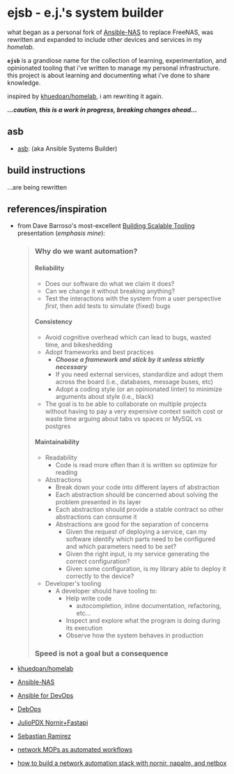 # ejsb - e.j.'s system builder

what began as a personal fork of [Ansible-NAS](https://ansible-nas.io/) to replace FreeNAS, was rewritten and expanded to include other devices and services in my *homelab*.

**`ejsb`** is a grandiose name for the collection of learning, experimentation, and opinionated tooling that i've written to manage my personal infrastructure.  this project is about learning and documenting what i've done to share knowledge.

inspired by [khuedoan/homelab](https://github.com/khuedoan/homelab), i am rewriting it again.

***...caution, this is a work in progress, breaking changes ahead...***

## asb

- [asb](asb): (aka Ansible Systems Builder)

## build instructions

...are being rewritten

## references/inspiration

- from Dave Barroso's most-excellent [Building Scalable Tooling](https://www.dravetech.com/presos/building_scalable_tooling/slides.html) presentation (*emphasis mine*):

    >
    > ### Why do we want automation?
    >
    > #### Reliability
    >
    > - Does our software do what we claim it does?
    > - Can we change it without breaking anything?
    > - Test the interactions with the system from a user perspective *first*, then add tests to simulate (fixed) bugs
    >
    > #### Consistency
    >
    > - Avoid cognitive overhead which can lead to bugs, wasted time, and bikeshedding
    > - Adopt frameworks and best practices
    >   - ***Choose a framework and stick by it unless strictly necessary***
    >   - If you need external services, standardize and adopt them across the board (i.e., databases, message buses, etc)
    >   - Adopt a coding style (or an opinionated linter) to minimize arguments about style (i.e., black)
    > - The goal is to be able to collaborate on multiple projects without having to pay a very expensive context switch cost or waste time arguing about tabs vs spaces or MySQL vs postgres
    >
    > #### Maintainability
    >
    > - Readability
    >   - Code is read more often than it is written so optimize for reading
    > - Abstractions
    >   - Break down your code into different layers of abstraction
    >   - Each abstraction should be concerned about solving the problem presented in its layer
    >   - Each abstraction should provide a stable contract so other abstractions can consume it
    >   - Abstractions are good for the separation of concerns
    >     - Given the request of deploying a service, can my software identify which parts need to be configured and which parameters need to be set?
    >     - Given the right input, is my service generating the correct configuration?
    >     - Given some configuration, is my library able to deploy it correctly to the device?
    > - Developer's tooling
    >   - A developer should have tooling to:
    >     - Help write code
    >       - autocompletion, inline documentation, refactoring, etc...
    >     - Inspect and explore what the program is doing during its execution
    >     - Observe how the system behaves in production
    >
    > ### Speed is not a goal but a consequence
    >

- [khuedoan/homelab](https://github.com/khuedoan/homelab)
- [Ansible-NAS](https://ansible-nas.io/)
- [Ansible for DevOps](https://github.com/geerlingguy/ansible-for-devops)
- [DebOps](https://docs.debops.org/en/stable-3.0/)
- [JulioPDX Nornir+Fastapi](https://juliopdx.com/2021/09/01/integrating-nornir-with-fastapi/)
- [Sebastian Ramirez](https://realpython.com/fastapi-python-web-apis/)
- [network MOPs as automated workflows](https://www.ansible.com/blog/network-mops-as-automated-workflows)
- [how to build a network automation stack with nornir, napalm, and netbox](https://www.packetcoders.io/how-to-build-a-network-automation-stack-with-nornir-napalm-and-netbox/)
